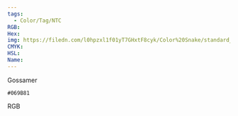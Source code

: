 ```yaml
---
tags:
  - Color/Tag/NTC
RGB:
Hex:
img: https://filedn.com/l0hpzxl1f01yT7GHxtF8cyk/Color%20Snake/standard_csv_to_svg/069B81.svg
CMYK:
HSL:
Name:
---
```

Gossamer
```palette
#069B81
```
RGB
